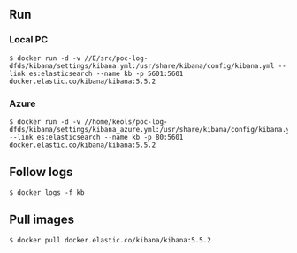 ## Run

### Local PC

```
$ docker run -d -v //E/src/poc-log-dfds/kibana/settings/kibana.yml:/usr/share/kibana/config/kibana.yml --link es:elasticsearch --name kb -p 5601:5601 docker.elastic.co/kibana/kibana:5.5.2
```

### Azure

```
$ docker run -d -v //home/keols/poc-log-dfds/kibana/settings/kibana_azure.yml:/usr/share/kibana/config/kibana.yml --link es:elasticsearch --name kb -p 80:5601 docker.elastic.co/kibana/kibana:5.5.2
```

## Follow logs

```
$ docker logs -f kb
```

## Pull images

```
$ docker pull docker.elastic.co/kibana/kibana:5.5.2
```
